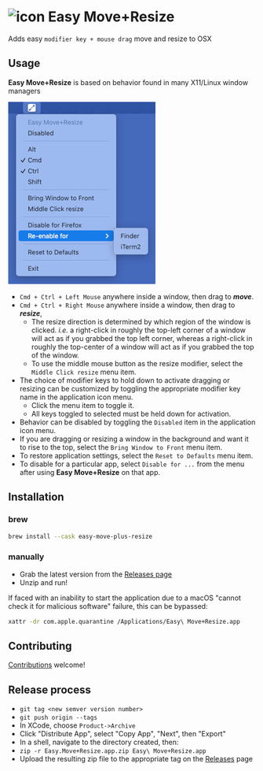 # ![icon](easy-move-resize/Images.xcassets/AppIcon.appiconset/icon_32x32.png) Easy Move+Resize

Adds easy `modifier key + mouse drag` move and resize to OSX

## Usage

**Easy Move+Resize** is based on behavior found in many X11/Linux window managers

![Menu](asset-sources/doc-img/menu.png)

- `Cmd + Ctrl + Left Mouse` anywhere inside a window, then drag to ***move***.
- `Cmd + Ctrl + Right Mouse` anywhere inside a window, then drag to ***resize***,
    - The resize direction is determined by which region of the window is clicked. *i.e.* a right-click in roughly the top-left corner of a window will act as if you grabbed the top left corner, whereas a right-click in roughly the top-center of a window will act as if you grabbed the top of the window.
    - To use the middle mouse button as the resize modifier, select the `Middle Click resize` menu item.
- The choice of modifier keys to hold down to activate dragging or resizing can be customized by toggling the appropriate modifier key name in the application icon menu.
    - Click the menu item to toggle it.
    - All keys toggled to selected must be held down for activation.
- Behavior can be disabled by toggling the `Disabled` item in the application icon menu.
- If you are dragging or resizing a window in the background and want it to rise to the top, select the `Bring Window to Front` menu item.
- To restore application settings, select the `Reset to Defaults` menu item.
- To disable for a particular app, select `Disable for ...` from the menu after using **Easy Move+Resize** on that app.

## Installation

### brew

```sh
brew install --cask easy-move-plus-resize
```

### manually

* Grab the latest version from the [Releases page](https://github.com/dmarcotte/easy-move-resize/releases)
* Unzip and run!

If faced with an inability to start the application due to a macOS "cannot check it for malicious software" failure, this can be bypassed:

```sh
xattr -dr com.apple.quarantine /Applications/Easy\ Move+Resize.app
```

## Contributing

[Contributions](contributing.md) welcome!

## Release process

- `git tag <new semver version number>`
- `git push origin --tags`
- In XCode, choose `Product->Archive`
- Click "Distribute App", select "Copy App", "Next", then "Export"
- In a shell, navigate to the directory created, then:
- `zip -r Easy.Move+Resize.app.zip Easy\ Move+Resize.app`
- Upload the resulting zip file to the appropriate tag on the [Releases](https://github.com/dmarcotte/easy-move-resize/releases) page
